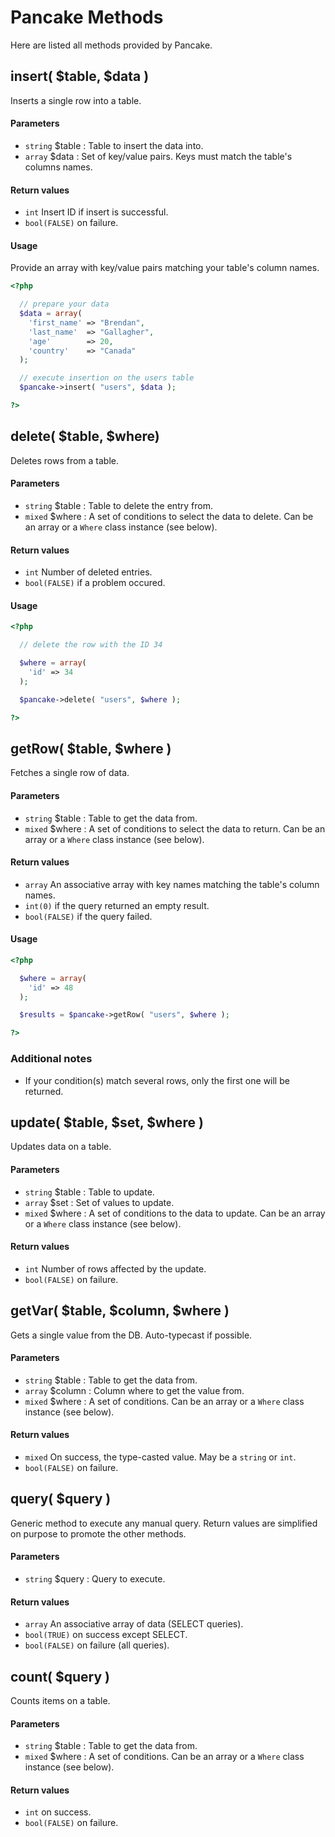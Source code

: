 # Pancake Methods

Here are listed all methods provided by Pancake.



## insert( $table, $data )

Inserts a single row into a table.


#### Parameters

  * `string` $table : Table to insert the data into.
  * `array` $data : Set of key/value pairs. Keys must match the table's columns names.


#### Return values

  * `int` Insert ID if insert is successful.
  * `bool(FALSE)` on failure.


#### Usage

Provide an array with key/value pairs matching your table's column names.

```php
<?php

  // prepare your data
  $data = array(
    'first_name' => "Brendan",
    'last_name'  => "Gallagher",
    'age'        => 20,
    'country'    => "Canada"
  );

  // execute insertion on the users table
  $pancake->insert( "users", $data );

?>
```



## delete( $table, $where)

Deletes rows from a table.


#### Parameters

  * `string` $table : Table to delete the entry from.
  * `mixed` $where : A set of conditions to select the data to delete. Can be an array or a `Where` class instance (see below).


#### Return values

  * `int` Number of deleted entries.
  * `bool(FALSE)` if a problem occured.


#### Usage

```php
<?php

  // delete the row with the ID 34

  $where = array(
    'id' => 34
  );

  $pancake->delete( "users", $where );

?>
```



## getRow( $table, $where )

Fetches a single row of data.


#### Parameters

  * `string` $table : Table to get the data from.
  * `mixed` $where : A set of conditions to select the data to return. Can be an array or a `Where` class instance (see below).


#### Return values

  * `array` An associative array with key names matching the table's column names.
  * `int(0)` if the query returned an empty result.
  * `bool(FALSE)` if the query failed.


#### Usage

```php
<?php

  $where = array(
    'id' => 48
  );

  $results = $pancake->getRow( "users", $where );

?>
```

### Additional notes

  * If your condition(s) match several rows, only the first one will be returned.



## update( $table, $set, $where )

Updates data on a table.

#### Parameters

  * `string` $table : Table to update.
  * `array` $set : Set of values to update.
  * `mixed` $where : A set of conditions to the data to update. Can be an array or a `Where` class instance (see below).

#### Return values

  * `int` Number of rows affected by the update.
  * `bool(FALSE)` on failure.



## getVar( $table, $column, $where )

Gets a single value from the DB. Auto-typecast if possible.

#### Parameters

  * `string` $table : Table to get the data from.
  * `array` $column : Column where to get the value from.
  * `mixed` $where : A set of conditions. Can be an array or a `Where` class instance (see below).

#### Return values

  * `mixed` On success, the type-casted value. May be a `string` or `int`.
  * `bool(FALSE)` on failure.



## query( $query )

Generic method to execute any manual query.
Return values are simplified on purpose to promote the other methods.

#### Parameters

  * `string` $query : Query to execute.

#### Return values

  * `array` An associative array of data (SELECT queries).
  * `bool(TRUE)` on success except SELECT.
  * `bool(FALSE)` on failure (all queries).



## count( $query )

Counts items on a table.

#### Parameters

  * `string` $table : Table to get the data from.
  * `mixed` $where : A set of conditions. Can be an array or a `Where` class instance (see below).

#### Return values

  * `int` on success.
  * `bool(FALSE)` on failure.